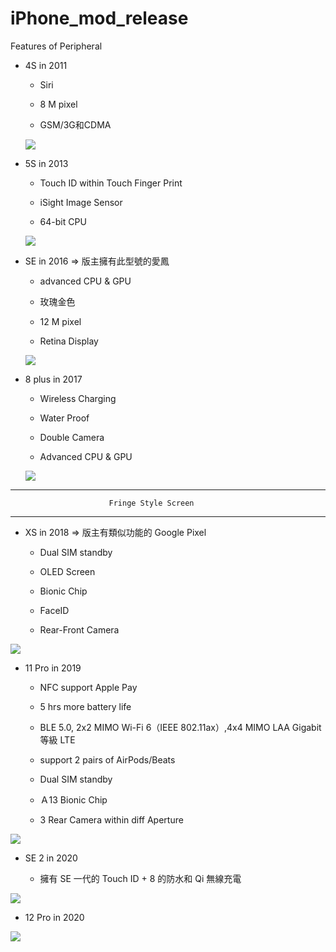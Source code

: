 # iPhone_mod_release
Features of Peripheral

* 4S in 2011

   * Siri
   
   * 8 M pixel
   
   * GSM/3G和CDMA

  ![](https://raw.githubusercontent.com/QueenieCplusplus/iPhone_mod_release/main/iphone4S_2011.png)

* 5S in 2013

   * Touch ID within Touch Finger Print
   
   * iSight Image Sensor
   
   * 64-bit CPU

  ![](https://raw.githubusercontent.com/QueenieCplusplus/iPhone_mod_release/main/iphone5S_2013.png)

* SE in 2016 => 版主擁有此型號的愛鳳

   * advanced CPU & GPU
   
   * 玫瑰金色
   
   * 12 M pixel
   
   * Retina Display

  ![](https://raw.githubusercontent.com/QueenieCplusplus/iPhone_mod_release/main/iphoneSE_2016.png)

* 8 plus in 2017

   * Wireless Charging
   
   * Water Proof
   
   * Double Camera
   
   * Advanced CPU & GPU

  ![](https://raw.githubusercontent.com/QueenieCplusplus/iPhone_mod_release/main/iphone8_2017.png)
  
  
------------------------------------------------------------------------------------

                          Fringe Style Screen 
    
------------------------------------------------------------------------------------

* XS in 2018 => 版主有類似功能的 Google Pixel

  * Dual SIM standby
  
  * OLED Screen
  
  * Bionic Chip
  
  * FaceID
  
  * Rear-Front Camera

 ![](https://raw.githubusercontent.com/QueenieCplusplus/iPhone_mod_release/main/iphoneXS_2018.png)

* 11 Pro in 2019

  * NFC support Apple Pay
  
  * 5 hrs more battery life

  * BLE 5.0, 2x2 MIMO Wi-Fi 6（IEEE 802.11ax）,4x4 MIMO LAA Gigabit 等級 LTE
  
  * support 2 pairs of AirPods/Beats
  
  * Dual SIM standby
  
  * Ａ13 Bionic Chip
  
  * 3 Rear Camera within diff Aperture

 ![](https://raw.githubusercontent.com/QueenieCplusplus/iPhone_mod_release/main/iphone11Pro_2019.png)
 
 
* SE 2 in 2020

  * 擁有 SE 一代的 Touch ID + 8 的防水和 Qi 無線充電

 ![](https://raw.githubusercontent.com/QueenieCplusplus/iPhone_mod_release/main/iphoneSE2_2020.png)

* 12 Pro in 2020

 ![](https://raw.githubusercontent.com/QueenieCplusplus/iPhone_mod_release/main/iphone12pro_2020.png)
